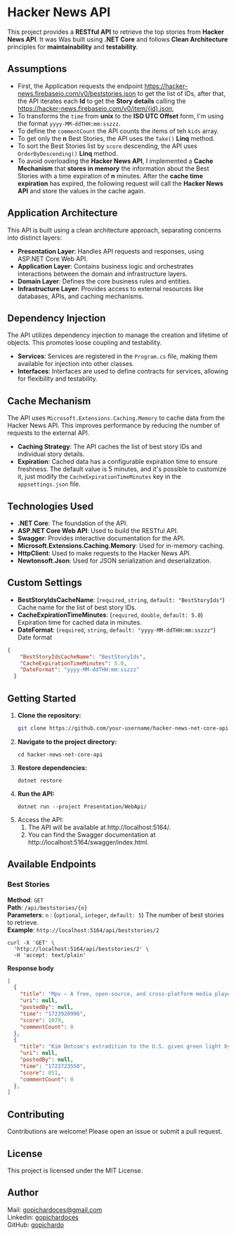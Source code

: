 # Hacker News API

This project provides a **RESTful API** to retrieve the top stories from **Hacker News API**. It was Was built using **.NET Core** and follows **Clean Architecture** principles for **maintainability** and **testability**.

## Assumptions
- First, the Application requests the endpoint https://hacker-news.firebaseio.com/v0/beststories.json to get the list  of IDs, after that, the API iterates each **Id** to get the **Story details** calling the https://hacker-news.firebaseio.com/v0/item/{id}.json, 
- To transforms the `time` from **unix** to the **ISO UTC Offset** form, I'm using the format `yyyy-MM-ddTHH:mm:sszzz`.
- To define the `commentCount` the API counts the items of teh `kids` array.
- To get only the **n** Best Stories, the API uses the `Take()` **Linq** method.
- To sort the Best Stories list by `score` descending, the API uses `OrderByDescending()` **Linq** method.
- To avoid overloading the **Hacker News API**, I implemented a **Cache Mechanism** that **stores in memory** the information about the Best Stories with a time expiration of **n** minutes. After the **cache time expiration** has expired, the following request will call the  **Hacker News API** and store the values in the cache again.

## Application Architecture
This API is built using a clean architecture approach, separating concerns into distinct layers:

- **Presentation Layer**: Handles API requests and responses, using ASP.NET Core Web API.
- **Application Layer**: Contains business logic and orchestrates interactions between the domain and infrastructure layers.
- **Domain Layer**: Defines the core business rules and entities.
- **Infrastructure Layer**: Provides access to external resources like databases, APIs, and caching mechanisms.

## Dependency Injection
The API utilizes dependency injection to manage the creation and lifetime of objects. This promotes loose coupling and testability.

- **Services**: Services are registered in the `Program.cs` file, making them available for injection into other classes.
- **Interfaces**: Interfaces are used to define contracts for services, allowing for flexibility and testability.

## Cache Mechanism
The API uses `Microsoft.Extensions.Caching.Memory` to cache data from the Hacker News API. This improves performance by reducing the number of requests to the external API.

- **Caching Strategy**: The API caches the list of best story IDs and individual story details.
- **Expiration**: Cached data has a configurable expiration time to ensure freshness. The default value is 5 minutes, and it's possible to customize it, just modify the `CacheExpirationTimeMinutes` key in the `appsettings.json` file.

## Technologies Used
- **.NET Core**: The foundation of the API.
- **ASP.NET Core Web API**: Used to build the RESTful API.
- **Swagger**: Provides interactive documentation for the API.
- **Microsoft.Extensions.Caching.Memory**: Used for in-memory caching.
- **HttpClient**: Used to make requests to the Hacker News API.
- **Newtonsoft.Json**: Used for JSON serialization and deserialization.

## Custom Settings
- **BestStoryIdsCacheName**: (`required`, `string`, `default: "BestStoryIds"`) Cache name for the list of best story IDs.
- **CacheExpirationTimeMinutes**: (`required`, `double`, `default: 5.0`) Expiration time for cached data in minutes.
- **DateFormat**: (`required`, `string`, `default: "yyyy-MM-ddTHH:mm:sszzz"`) Date format
```json
{
    "BestStoryIdsCacheName": "BestStoryIds",
    "CacheExpirationTimeMinutes": 5.0,
    "DateFormat": "yyyy-MM-ddTHH:mm:sszzz"
  }
```

## Getting Started

1. **Clone the repository:**
   ```bash
   git clone https://github.com/your-username/hacker-news-net-core-api.git
2. **Navigate to the project directory:**
   ```shell
   cd hacker-news-net-core-api
   ```
3. **Restore dependencies:**
   ```shell
   dotnet restore
   ```
4. **Run the API:**
   ```shell
   dotnet run --project Presentation/WebApi/
   ```
5. Access the API:
   1. The API will be available at http://localhost:5164/.
   2. You can find the Swagger documentation at http://localhost:5164/swagger/index.html.


## Available Endpoints
### Best Stories
**Method**: `GET`\
**Path**: `/api/beststories/{n}`\
**Parameters**: `n` : (`optional`, `integer`, `default: 5`) The number of best stories to retrieve.\
**Example**: `http://localhost:5164/api/beststories/2`
```curl
curl -X 'GET' \
  'http://localhost:5164/api/beststories/2' \
  -H 'accept: text/plain'
```
**Response body**
```json
[
  {
    "title": "Mpv – A free, open-source, and cross-platform media player",
    "uri": null,
    "postedBy": null,
    "time": "1723920996",
    "score": 1079,
    "commentCount": 0
  },
  {
    "title": "Kim Dotcom's extradition to the U.S. given green light by New Zealand",
    "uri": null,
    "postedBy": null,
    "time": "1723723550",
    "score": 851,
    "commentCount": 0
  },
]
```

## Contributing
Contributions are welcome! Please open an issue or submit a pull request.

## License
This project is licensed under the MIT License.

## Author
Mail: [gopichardoces@gmail.com](gopichardoces@gmail.com) \
Linkedin: [gopichardoces](https://www.linkedin.com/in/gopichardoces/)\
GitHub: [gopichardo](https://github.com/gopichardo)